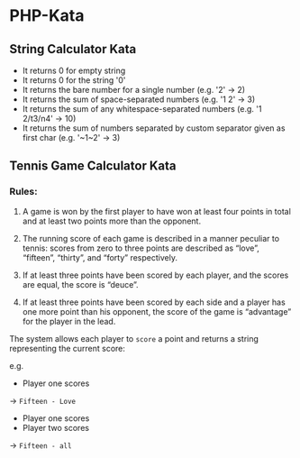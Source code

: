 # PHP-Kata

## String Calculator Kata

 - It returns 0 for empty string
 - It returns 0 for the string '0'
 - It returns the bare number for a single number 
   (e.g. '2' -> 2)
 - It returns the sum of space-separated numbers
   (e.g. '1 2' -> 3)
 - It returns the sum of any whitespace-separated numbers
   (e.g. '1  2/t3/n4' -> 10)
- It returns the sum of numbers separated by custom separator given as first char
    (e.g. '~1~2' -> 3)


## Tennis Game Calculator Kata

### Rules:
1. A game is won by the first player to have won at least four points in total and at least two points more than the opponent.

2. The running score of each game is described in a manner peculiar to tennis: scores from zero to three points are described as “love”, “fifteen”, “thirty”, and “forty” respectively.

3. If at least three points have been scored by each player, and the scores are equal, the score is “deuce”.

4. If at least three points have been scored by each side and a player has one more point than his opponent, the score of the game is “advantage” for the player in the lead.


The system allows each player to `score` a point and returns a string representing the current score: 

e.g. 
 - Player one scores
 
 -> `Fifteen - Love`
 
 - Player one scores
 - Player two scores
  
  -> `Fifteen - all`
